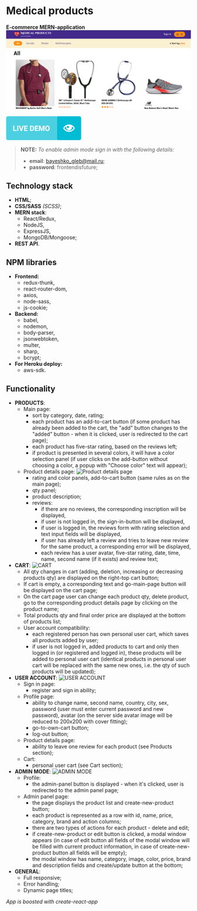 # Medical products #
**E-commerce MERN-application**
![Medical products](title.png)

[![Demo-button](demo-button.png)](https://medical-products-bayeshko.herokuapp.com/)

> **NOTE:** *To enable admin mode sign in with the following details:*
>   - **email**: bayeshko_gleb@mail.ru;
>   - **password**: frontendisfuture;

## Technology stack ##
* **HTML**;
* **CSS/SASS** *(SCSS)*;
* **MERN stack**:
  * React/Redux,
  * NodeJS,
  * ExpressJS,
  * MongoDB/Mongoose;
* **REST API**.

## NPM libraries ##
* **Frontend:**
  * redux-thunk,
  * react-router-dom,
  * axios,
  * node-sass,
  * js-cookie;
* **Backend:**
  * babel,
  * nodemon,
  * body-parser,
  * jsonwebtoken,
  * multer,
  * sharp,
  * bcrypt;
* **For Heroku deploy:**
  * aws-sdk.

## Functionality ##
- **PRODUCTS**:
  - Main page:
    - sort by category, date, rating;
    - each product has an add-to-cart button (if some product has already been added to the cart, the "add" button changes to the "added" button - when it is clicked, user is redirected to the cart page);
    - each product has five-star rating, based on the reviews left; 
    - if product is presented in several colors, it will have a color selection panel (if user clicks on the add-button without choosing a color, a popup with "Choose color" text will appear);
  - Product details page:
    ![Product details page](https://lh3.googleusercontent.com/d0q9IwYAjNHTLTTbSUFpLyKM2rFaei90JhbB4Ts9lxX8mHy6sbp50lldg8odraUKCXy0UyMZyoSeypXhqBxMTapCNwwX3yKtHwIWWgn8cNo8nzimdBpPLCRuXQeV1vsTScqkf8urqnQhffj9Wc_ZJBrLbll7-MFPSFs-iIMClRAdkFWbacMWYhzJJXojkzhW2pulRtueS3xC6H51AYlsBdblUUoJOHTMVamtVISx8vsO8qND77tUU1ARcJVZ2QAG80mLFm_hk4y0n81Ek3AaF52WDaDp8XLbg1CcdLS1SdBRIRSB_c4Sbru4hVesXFSmuv1Ice8HCJUowwzyhm17PP3YoW77995YOlkeLdYnFczco_7G2_8C4DyYdV1rrKFkMSEoGNrVDfeIW6KpQgMRuTq47RHaYC_bKx0kEXuS-a_T3V8_4nO8l3fAEUvFh_rYMvl6wEknm3KjQNAAEOXNrz1t1zimzNmbB-qljxBG1nucrzC6HDghnfurUMIk5MN3xni7e5uiJtCQHvAT3Z4YvzZOviJxwLBimv2q2ZUUMwNpG6ZZw5in7G64p25l5X7b0HpPqAq_-w1FGSv5oC8cFz0ZW8tCQrjtYP-OPYr1qFqRNIgdXIzSsxgvTHDw-BNVMcqzWYyHKMe_b--50GLKxuOykciJniNDQ75FbyPwsRfLGV1LRojlLKo_9q8qbw=w1334-h591-no?authuser=0)
    - rating and color panels, add-to-cart button (same rules as on the main page);
    - qty panel;
    - product description;
    - reviews:
      - if there are no reviews, the corresponding inscription will be displayed,
      - if user is not logged in, the sign-in-button will be displayed,
      - if user is logged in, the reviews form with rating selection and text input fields will be displayed,
      - if user has already left a review and tries to leave new review for the same product, a corresponding error will be displayed,
      - each review has a user avatar, five-star rating, date, time, name, second name (if it exists) and review text;
- **CART**:
  ![CART](https://lh3.googleusercontent.com/4th2hb2oZd9MR1ScHR2ox1u5F111FWi05kjt5KRKKy2n4X534qAwxwqr7Nqko3zo_9CP0vCye2fizaUUGfli5G1h34inj6ylUnzy_PFgGs9I4kIf_iq-ixcSZRxpUhcY5-iXjlgyVr82GOLVl8FoBVodg98WnpfWCPT3ZpEamddFsZ5ad8anDchxLTXwUP5ysVr-sbM01WLh7DToUruUTHgyF-3HbudGxHUL3z0MAokqlT_9l3vQHz87hUM6N8s8i444o75SJ7azkXBks35KO8RednsiXoKH8JGliWxaYJGaRiGruDEClM2ctX_Ei5igRS7k6Lu_GErXp0WbawUTPwT4OTbRxyoSnyLXmNr0wUtIsvO0ITmik-U1OufaJfzpJfaGCsg7eLOVesokMCq0cCx9JOhseCaDH3M4d3oEsO94n6Pwy9f-whGgr6LjQGMwtjPWywJzOeme1JsFUTrjgd26PsvoSER7R7wxkEYWoM2CVUH_XJ5rthxSIbUU08sVt6d6xHqKaOK4juU2duYK2-Ketd6QT-NfsxxEFBjdQIt3V4jmaDRq4WKH7Bd8X3QHcK2zKYOXl1eHAb_exrThpiSa1nXTymmDc3OqjL5gxVSpWfmz-780lC6m_GUomqm9lxpOAw9X8_mnBgenou0RS6Zjs7e-hZRpPLJCMWVv_xTC_ZDerGIHRfmjqGwhNQ=w1323-h623-no?authuser=0)
  - All qty changes in cart (adding, deletion, increasing or decreasing products qty) are displayed on the right-top cart button;
  - If cart is empty, a corresponding text and go-main-page button will be displayed on the cart page;
  - On the cart page user can change each product qty, delete product, go to the corresponding product details page by clicking on the product name;
  - Total products qty and final order price are displayed at the bottom of products list;
  - User account compatibility:
    - each registered person has own personal user cart, which saves all products added by user;
    - if user is not logged in, added products to cart and only then logged in (or registered and logged in), these products will be added to personal user cart (identical products in personal user cart will be replaced with the same new ones, i.e. the qty of such products will be updated);
- **USER ACCOUNT**:
  ![USER ACCOUNT](https://lh3.googleusercontent.com/iVWjDkfglWjMAs5_hhfAtPj4eQlBO-r_Cp4WXd-oUi4BDvdgw_lw0IJ06YLnDPg6AhcLGhSDsqMqYLHdhmnhT1g-QFcjJQ4tHDKIUsI9rptyiZoJ8jG7trkFrs_FDOoVuRXC-W3D5QL-2HP1sjU8G_6Idd1q0CwGVHRDLF7ZhL_umLMZ7IqEHOHNDGsd6JkrEMDSjrlwCF0P-1U18W_vB1e2OsAyNNxKb1WSQ5nJ3IBQNDEuMFYC77nkFTjPbx0eUL7HX31zzSRfj1jyGxc2MTQqCd0gHU7eMBeMY34iPcWbFhuIanmO3dSmu_s6mo1QPOtCpxtOT94VUDHxcbDjbPIcmhALU4DBfLtkvx9cFgkKwjqFBDRzTkAy_G36RK121OkQp4UGAH6D6JQTLaW6Ysxi8JSIKwUj-RrZhTeBPPejDZxsERqbxvuBeW6MD6FoiIv7yKDQ4NJafm0kQOyziRfkIkcDS4RpPykxkmAR4mIeyHALBJAqcmO3O0ybXt97tbhp1K0gQ87PYwwyh30-SQTsz_ujIUULCIMq4ifINgsxskvRo7b6enlpqP6TQjzYIkLMT7mqtziyJgoXo3QPYd43dlbbiYVj9AqDNoxYf71r9pSY-O-YJL1k7m1tfX1OAD1p6K6TyUE8aG4a_Pnp8otu6r4CtBP8FJ0Ar--RGlmCU9Q-ra0q-P9gxzt9Dw=w1334-h584-no?authuser=0)
  - Sign in page:
    - register and sign in ability;
  - Profile page:
    - ability to change name, second name, country, city, sex, password (user must enter current password and new password), avatar (on the server side avatar image will be reduced to 200x200 with cover fitting);
    - go-to-own-cart button;
    - log-out button;
  - Product details page:
    - ability to leave one review for each product (see Products section);
  - Cart:
    - personal user cart (see Cart section);
- **ADMIN MODE**:
  ![ADMIN MODE](https://lh3.googleusercontent.com/H5EYt3_UPDn6MupombnipEOezNOnU7hVEoRba5MVT90OIexOdrOcekWNyz2debIu94fzD-EuxodAUjNtNbmiThUaeS-NH9RPMysR5AD94Gl5NsQR5VO4WcY2dzN0VZwrfthXzQiLsI20l8i8TSFwQkTxtUVXeOOPDC3vrS_AHXuhzvYsE_wIXxUP8fKK5e56ogyrk_F7JauB4fMP9w7fDXZ-OmSLrpdKvU7F2yCQDEHtgln8vbW-BZ2tG_N1ch5ZsuGRAYpXdD_ZnXJhdJQ8IxWA-wlxy9LuJ3ojBWNBJxABOXWlsceiEwmmkOSKPMj89nKwIXRc8TgEr5EA7mpRYFkz2yWPT9lQQqSO5IWaL_tFKlblJ3eB3AImoN2Em4KMJtpdQzFvadI30MbSNLSOmXzloH6Nofd2dGQ8voFfxWXcS9gY5ekW1kwbwqNb9a9D685PN2RautmqotnVeX8DNqanixUprEYlvQr-m5fh1gyhfpslxjJy_1I5o-wVai3kxt_CVyuEDp7i2Gmbt5bb03_dQGoAeDFp5FEENbXIEzJgKOJK3-xwdjrEhxMs5dYcPz8PEqjCOu12fzOKyyAJKC62IUmgSiHxnI2BAXVSrF_RpPnHwP8PChsFIkcCE16fpO5u6g5XKY8pKQOwgY-xOqRBt9iME579yR-jVOEB--byOzpzG1mXfw0wIIwMZA=w1325-h438-no?authuser=0)
  - Profile:
    - the admin-panel button is displayed - when it's clicked, user is redirected to the admin panel page;
  - Admin panel page:
    - the page displays the product list and create-new-product button;
    - each product is represented as a row with id, name, price, category, brand and action columns;
    - there are two types of actions for each product - delete and edit;
    - if create-new-product or edit button is clicked, a modal window appears (in case of edit button all fields of the modal window will be filled with current product information, in case of create-new-product button all fields will be empty);
    - the modal window has name, category, image, color, price, brand and description fields and create/update button at the bottom;
- **GENERAL**:
  - Full responsive;
  - Error handling;
  - Dynamic page titles;

*App is boosted with create-react-app*
